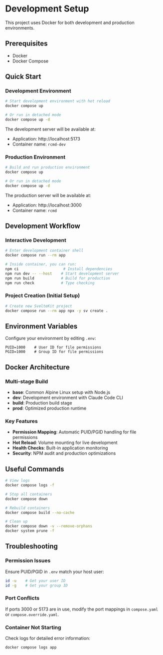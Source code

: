 # Development Setup

This project uses Docker for both development and production environments.

## Prerequisites

- Docker
- Docker Compose

## Quick Start

### Development Environment

```bash
# Start development environment with hot reload
docker compose up

# Or run in detached mode
docker compose up -d
```

The development server will be available at:
- Application: http://localhost:5173
- Container name: `rcmd-dev`

### Production Environment

```bash
# Build and run production environment
docker compose up

# Or run in detached mode
docker compose up -d
```

The production server will be available at:
- Application: http://localhost:3000
- Container name: `rcmd`

## Development Workflow

### Interactive Development

```bash
# Enter development container shell
docker compose run --rm app

# Inside container, you can run:
npm ci                    # Install dependencies
npm run dev -- --host    # Start development server
npm run build            # Build for production
npm run check            # Type checking
```

### Project Creation (Initial Setup)

```bash
# Create new SvelteKit project
docker compose run --rm app npx -y sv create .
```

## Environment Variables

Configure your environment by editing `.env`:

```env
PUID=1000    # User ID for file permissions
PGID=1000    # Group ID for file permissions
```

## Docker Architecture

### Multi-stage Build

- **base**: Common Alpine Linux setup with Node.js
- **dev**: Development environment with Claude Code CLI
- **build**: Production build stage
- **prod**: Optimized production runtime

### Key Features

- **Permission Mapping**: Automatic PUID/PGID handling for file permissions
- **Hot Reload**: Volume mounting for live development
- **Health Checks**: Built-in application monitoring
- **Security**: NPM audit and production optimizations

## Useful Commands

```bash
# View logs
docker compose logs -f

# Stop all containers
docker compose down

# Rebuild containers
docker compose build --no-cache

# Clean up
docker compose down -v --remove-orphans
docker system prune -f
```

## Troubleshooting

### Permission Issues
Ensure PUID/PGID in `.env` match your host user:
```bash
id -u    # Get your user ID
id -g    # Get your group ID
```

### Port Conflicts
If ports 3000 or 5173 are in use, modify the port mappings in `compose.yaml` or `compose.override.yaml`.

### Container Not Starting
Check logs for detailed error information:
```bash
docker compose logs app
```